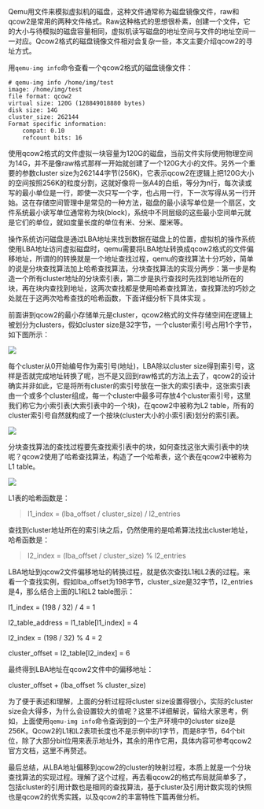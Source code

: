 Qemu用文件来模拟虚拟机的磁盘，这种文件通常称为磁盘镜像文件，raw和qcow2是常用的两种文件格式。Raw这种格式的思想很朴素，创建一个文件，它的大小与待模拟的磁盘容量相同，虚拟机读写磁盘的地址空间与文件的地址空间一一对应。Qcow2格式的磁盘镜像文件相对会复杂一些，本文主要介绍qcow2的寻址方式。

用`qemu-img info`命令查看一个qcow2格式的磁盘镜像文件：

    # qemu-img info /home/img/test
    image: /home/img/test
    file format: qcow2
    virtual size: 120G (128849018880 bytes)
    disk size: 14G
    cluster_size: 262144
    Format specific information:
        compat: 0.10
        refcount bits: 16

使用qcow2格式的文件虚拟一块容量为120G的磁盘，当前文件实际使用物理空间为14G，并不是像raw格式那样一开始就创建了一个120G大小的文件。另外一个重要的参数cluster size为262144字节(256K)，它表示qcow2在逻辑上把120G大小的空间按照256K的粒度分割，这就好像将一张A4的白纸，等分为n行，每次读或写的最小单位是一行，即使一次只写一个字，也占用一行，下一次写得从另一行开始。这在存储空间管理中是常见的一种方法，磁盘的最小读写单位是一个扇区，文件系统最小读写单位通常称为块(block)，系统中不同层级的这些最小空间单元就是它们的单位，就如度量长度的单位有米、分米、厘米等。

操作系统访问磁盘是通过LBA地址来找到数据在磁盘上的位置，虚拟机的操作系统使用LBA地址访问虚拟磁盘时，qemu需要将LBA地址转换成qcow2格式的文件偏移地址，所谓的的转换就是一个地址查找过程，qemu的查找算法十分巧妙，简单的说是分块查找算法加上哈希查找算法，分块查找算法的实现分两步：第一步是构造一个所有cluster地址的分块索引表，第二步是执行查找时先找到地址所在的块，再在块内查找到地址，这两次查找都是使用哈希查找算法，查找算法的巧妙之处就在于这两次哈希查找的哈希函数，下面详细分析下具体实现 。

前面讲到qcow2的最小存储单元是cluster，qcow2格式的文件存储空间在逻辑上被划分为clusters，假如cluster size是32字节，一个cluster索引号占用1个字节，如下图所示：

![](https://i.imgur.com/H093mCg.jpg)

每个cluster从0开始编号作为索引号(地址)，LBA除以cluster size得到索引号，这样是否就完成地址转换了呢，岂不是又回到raw格式的方法上去了，qcow2的设计确实并非如此，它是将所有cluster的索引号放在一张大的索引表中，这张索引表由一个或多个cluster组成，每一个cluster中最多可存放4个cluster索引号，这里我们称它为小索引表(大索引表中的一个块)，在qcow2中被称为L2 table，所有的cluster索引号自然就构成了一个按块(cluster大小的小索引表)划分的索引表。

![](https://i.imgur.com/6ksQIeJ.jpg)

分块查找算法的查找过程要先查找索引表中的块，如何查找这张大索引表中的块呢？qcow2使用了哈希查找算法，构造了一个哈希表，这个表在qcow2中被称为L1 table。

![](https://i.imgur.com/gITmz1q.jpg)

L1表的哈希函数是：

>l1_index = (lba_offset / cluster_size) / l2_entries

查找到cluster地址所在的索引块之后，仍然使用的是哈希算法找出cluster地址，哈希函数是：

>l2_index = (lba_offset / cluster_size) % l2_entries

LBA地址到qcow2文件偏移地址的转换过程，就是依次查找L1和L2表的过程。来看一个查找实例，假如lba\_offset为198字节，cluster_size是32字节，l2_entries是4，那么结合上面的L1和L2 table图示：

l1_index = (198 / 32) / 4 = 1

l2_table_address = l1_table[l1_index] = 4

l2_index = (198 / 32) % 4 = 2

cluster_offset = l2_table[l2_index] = 6

最终得到LBA地址在qcow2文件中的偏移地址：

cluster_offset + (lba_offset % cluster_size)

为了便于表述和理解，上面的分析过程将cluster size设置得很小，实际的cluster size会大得多，为什么会设置较大的值呢？这里不详细解说，留给大家思考，例如，上面使用`qemu-img info`命令查询到的一个生产环境中的cluster size是256K。Qcow2的L1和L2表项长度也不是示例中的1字节，而是8字节，64个bit位，除了大部分bit位用来表示地址外，其余的用作它用，具体内容可参考qcow2官方文档，这里不再赘述。

最后总结，从LBA地址偏移到qcow2的cluster的映射过程，本质上就是一个分块查找算法的实现过程。理解了这个过程，再去看qcow2的格式布局就简单多了，包括cluster的引用计数也是相同的查找算法，基于cluster及引用计数实现的快照也是qcow2的优秀实践，以及qcow2的丰富特性下篇再做分析。